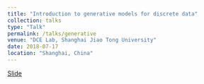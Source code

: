 ```yaml
---
title: "Introduction to generative models for discrete data"
collection: talks
type: "Talk"
permalink: /talks/generative
venue: "DCE Lab, Shanghai Jiao Tong University"
date: 2018-07-17
location: "Shanghai, China"
---
```

[Slide](http://jiaxiaosong.github.io/files/generative_model.pdf)